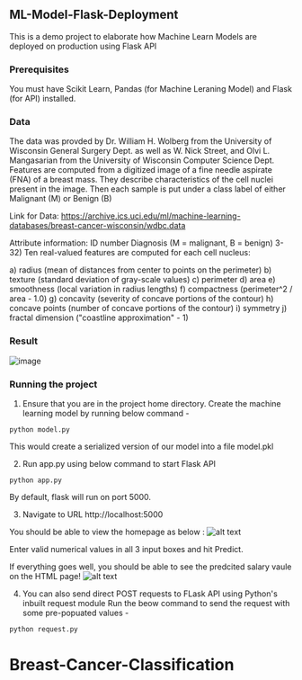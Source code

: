 ## ML-Model-Flask-Deployment
This is a demo project to elaborate how Machine Learn Models are deployed on production using Flask API

### Prerequisites
You must have Scikit Learn, Pandas (for Machine Leraning Model) and Flask (for API) installed.

### Data
The data was provded by Dr. William H. Wolberg from the University of Wisconsin General Surgery Dept. as well as W. Nick Street, and Olvi L. Mangasarian from the University of Wisconsin Computer Science Dept. Features are computed from a digitized image of a fine needle aspirate (FNA) of a breast mass. They describe characteristics of the cell nuclei present in the image. Then each sample is put under a class label of either Malignant (M) or Benign (B)

Link for Data: https://archive.ics.uci.edu/ml/machine-learning-databases/breast-cancer-wisconsin/wdbc.data

Attribute information:
ID number
Diagnosis (M = malignant, B = benign)
3-32) Ten real-valued features are computed for each cell nucleus:

a) radius (mean of distances from center to points on the perimeter)
b) texture (standard deviation of gray-scale values)
c) perimeter
d) area
e) smoothness (local variation in radius lengths)
f) compactness (perimeter^2 / area - 1.0)
g) concavity (severity of concave portions of the contour)
h) concave points (number of concave portions of the contour)
i) symmetry 
j) fractal dimension ("coastline approximation" - 1)

### Result

![image](https://user-images.githubusercontent.com/59541945/134766919-344a5596-f338-464e-b1e2-d99b9dfcd61d.png)


### Running the project
1. Ensure that you are in the project home directory. Create the machine learning model by running below command -
```
python model.py
```
This would create a serialized version of our model into a file model.pkl

2. Run app.py using below command to start Flask API
```
python app.py
```
By default, flask will run on port 5000.

3. Navigate to URL http://localhost:5000

You should be able to view the homepage as below :
![alt text](http://www.thepythonblog.com/wp-content/uploads/2019/02/Homepage.png)

Enter valid numerical values in all 3 input boxes and hit Predict.

If everything goes well, you should  be able to see the predcited salary vaule on the HTML page!
![alt text](http://www.thepythonblog.com/wp-content/uploads/2019/02/Result.png)

4. You can also send direct POST requests to FLask API using Python's inbuilt request module
Run the beow command to send the request with some pre-popuated values -
```
python request.py
```
# Breast-Cancer-Classification
